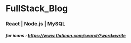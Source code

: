 # FullStack_Blog

### React | Node.js | MySQL

##### for icons : https://www.flaticon.com/search?word=write
